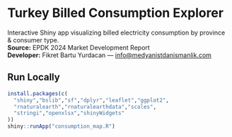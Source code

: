 # Turkey Billed Consumption Explorer

Interactive Shiny app visualizing billed electricity consumption by province & consumer type.  
**Source:** EPDK 2024 Market Development Report  
**Developer:** Fikret Bartu Yurdacan — info@medyanistdanismanlik.com  

## Run Locally

```r
install.packages(c(
  "shiny","bslib","sf","dplyr","leaflet","ggplot2",
  "rnaturalearth","rnaturalearthdata","scales",
  "stringi","openxlsx","shinyWidgets"
))
shiny::runApp("consumption_map.R")
